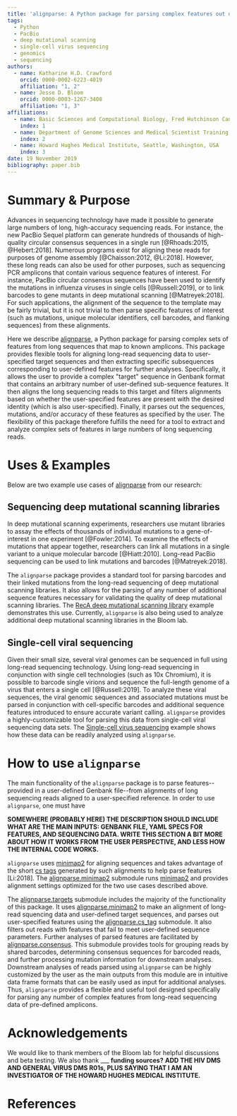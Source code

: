 ```yaml
---
title: 'alignparse: A Python package for parsing complex features out of sequence alignments'
tags:
  - Python
  - PacBio
  - deep mutational scanning
  - single-cell virus sequencing
  - genomics
  - sequencing
authors:
  - name: Katharine H.D. Crawford
    orcid: 0000-0002-6223-4019
    affiliation: "1, 2"
  - name: Jesse D. Bloom
    orcid: 0000-0003-1267-3408
    affiliation: "1, 3"
affiliations:
  - name: Basic Sciences and Computational Biology, Fred Hutchinson Cancer Research Center, Seattle, Washington, USA
    index: 1 
  - name: Department of Genome Sciences and Medical Scientist Training Program, University of Washington, Seattle, Washington, USA
    index: 2
  - name: Howard Hughes Medical Institute, Seattle, Washington, USA
    index: 3
date: 19 November 2019
bibliography: paper.bib
---
```


# Summary & Purpose

Advances in sequencing technology have made it possible to generate large numbers of long, high-accuracy sequencing reads.
For instance, the new PacBio Sequel platform can generate hundreds of thousands of high-quality circular consensus sequences in a single run [@Rhoads:2015, @Hebert:2018].
Numerous programs exist for aligning these reads for purposes of genome assembly [@Chaisson:2012, @Li:2018].
However, these long reads can also be used for other purposes, such as sequencing PCR amplicons that contain various sequence features of interest.
For instance, PacBio circular consensus sequences have been used to identify the mutations in influenza viruses in single cells [@Russell:2019], or to link barcodes to gene mutants in deep mutational scanning [@Matreyek:2018].
For such applications, the alignment of the sequence to the template may be fairly trivial, but it is not trivial to then parse specific features of interest (such as mutations, unique molecular identifiers, cell barcodes, and flanking sequences) from these alignments.

Here we describe [alignparse](https://jbloomlab.github.io/alignparse/), a Python package for parsing complex sets of features from long sequences that map to known amplicons.
This package provides flexible tools for aligning long-read sequencing data to user-specified target sequences and then extracting specific subsequences corresponding to user-defined features for further analyses. 
Specifically, it allows the user to provide a complex "target" sequence in Genbank format that contains an arbitrary number of user-defined sub-sequence features. 
It then aligns the long sequencing reads to this target and filters alignments based on whether the user-specified features are present with the desired identity (which is also user-specified). 
Finally, it parses out the sequences, mutations, and/or accuracy of these features as specified by the user.
The flexibility of this package therefore fulfills the need for a tool to extract and analyze complex sets of features in large numbers of long sequencing reads.

# Uses & Examples 

Below are two example use cases of [alignparse](https://jbloomlab.github.io/alignparse/) from our research:

## Sequencing deep mutational scanning libraries

In deep mutational scanning experiments, researchers use mutant libraries to assay the effects of thousands of individual mutations to a gene-of-interest in one experiment [@Fowler:2014]. 
To examine the effects of mutations that appear together, researchers can link all mutations in a single variant to a unique molecular barcode [@Hiatt:2010]. 
Long-read PacBio sequencing can be used to link mutations and barcodes [@Matreyek:2018].   

The ``alignparse`` package provides a standard tool for parsing barcodes and their linked mutations from the long-read sequencing of deep mutational scanning libraries. 
It also allows for the parsing of any number of additional sequence features necessary for validating the quality of deep mutational scanning libraries. 
The [RecA deep mutational scanning library](https://jbloomlab.github.io/alignparse/recA_DMS.html) example demonstrates this use. Currently, ``alignparse`` is also being used to analyze additional deep mutational scanning libraries in the Bloom lab.

## Single-cell viral sequencing

Given their small size, several viral genomes can be sequenced in full using long-read sequencing technology. 
Using long-read sequencing in conjunction with single cell technologies (such as 10x Chromium), it is possible to barcode single virions and sequence the full-length genome of a virus that enters a single cell [@Russell:2019]. 
To analyze these viral sequences, the viral genomic sequences and associated mutations must be parsed in conjunction with cell-specific barcodes and additional sequence features introduced to ensure accurate variant calling. 
``alignparse`` provides a highly-customizable tool for parsing this data from single-cell viral sequencing data sets.
The [Single-cell virus sequencing](https://jbloomlab.github.io/alignparse/flu_virus_seq_example.html) example shows how these data can be readily analyzed using ``alignparse``. 


# How to use ``alignparse``

The main functionality of the ``alignparse`` package is to parse features--provided in a user-defined Genbank file--from alignments of long sequencing reads aligned to a user-specified reference. In order to use ``alignparse``, one must have 





**SOMEWHERE (PROBABLY HERE) THE DESCRIPTION SHOULD INCLUDE WHAT ARE THE MAIN INPUTS: GENBANK FILE, YAML SPECS FOR FEATURES, AND SEQUENCING DATA. WRITE THIS SECTION A BIT MORE ABOUT HOW IT WORKS FROM THE USER PERSPECTIVE, AND LESS HOW THE INTERNAL CODE WORKS.**

``alignparse`` uses [minimap2](https://github.com/lh3/minimap2) for aligning sequences and takes advantage of the short [cs tags](https://lh3.github.io/minimap2/minimap2.html#10) generated by such alignments to help parse features [Li:2018]. The [alignparse.minimap2](https://jbloomlab.github.io/alignparse/alignparse.minimap2.html) submodule runs [minimap2](https://github.com/lh3/minimap2) and provides alignment settings optimized for the two use cases described above.

The [alignparse.targets](https://jbloomlab.github.io/alignparse/alignparse.targets.html) submodule includes the majority of the functionality of this package. 
It uses [alignparse.minimap2](https://jbloomlab.github.io/alignparse/alignparse.minimap2.html) to make an alignment of long-read squencing data and user-defined target sequences, and parses out user-specified features using the [alignparse.cs_tag](https://jbloomlab.github.io/alignparse/alignparse.cs_tag.html) submodule. It also filters out reads with features that fail to meet user-defined sequence parameters.
Further analyses of parsed features are facilitated by [alignparse.consensus](https://jbloomlab.github.io/alignparse/alignparse.consensus.html).
This submodule provides tools for grouping reads by shared barcodes, determining consensus sequences for barcoded reads, and further processing mutation information for downstream analyses.
Downstream analyses of reads parsed using ``alignparse`` can be highly customized by the user as the main outputs from this module are in intuitive data frame formats that can be easily used as input for additional analyses. 
Thus, ``alignparse`` provides a flexible and useful tool designed specifically for parsing any number of complex features from long-read sequencing data of pre-defined amplicons.

# Acknowledgements

We would like to thank members of the Bloom lab for helpful discussions and beta testing. We also thank ___ **funding sources?** **ADD THE HIV DMS AND GENERAL VIRUS DMS R01s, PLUS SAYING THAT I AM AN INVESTIGATOR OF THE HOWARD HUGHES MEDICAL INSTITUTE.**

# References

